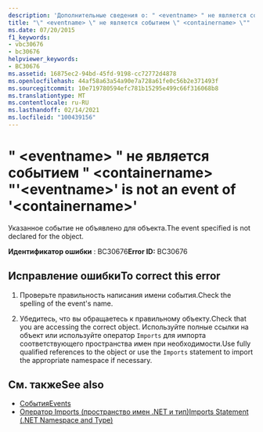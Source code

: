 ```yaml
---
description: 'Дополнительные сведения о: " <eventname> " не является событием " <containername> "'
title: "\" <eventname> \" не является событием \" <containername> \""
ms.date: 07/20/2015
f1_keywords:
- vbc30676
- bc30676
helpviewer_keywords:
- BC30676
ms.assetid: 16875ec2-94bd-45fd-9198-cc72772d4878
ms.openlocfilehash: 44af58a63a54a90e7a728a61fe0c56b2e371493f
ms.sourcegitcommit: 10e719780594efc781b15295e499c66f316068b8
ms.translationtype: MT
ms.contentlocale: ru-RU
ms.lasthandoff: 02/14/2021
ms.locfileid: "100439156"
---
```

# <a name="eventname-is-not-an-event-of-containername"></a><span data-ttu-id="1f7f8-103">" \<eventname> " не является событием " \<containername> "</span><span class="sxs-lookup"><span data-stu-id="1f7f8-103">'\<eventname>' is not an event of '\<containername>'</span></span>

<span data-ttu-id="1f7f8-104">Указанное событие не объявлено для объекта.</span><span class="sxs-lookup"><span data-stu-id="1f7f8-104">The event specified is not declared for the object.</span></span>  
  
 <span data-ttu-id="1f7f8-105">**Идентификатор ошибки** : BC30676</span><span class="sxs-lookup"><span data-stu-id="1f7f8-105">**Error ID:** BC30676</span></span>  
  
## <a name="to-correct-this-error"></a><span data-ttu-id="1f7f8-106">Исправление ошибки</span><span class="sxs-lookup"><span data-stu-id="1f7f8-106">To correct this error</span></span>  
  
1. <span data-ttu-id="1f7f8-107">Проверьте правильность написания имени события.</span><span class="sxs-lookup"><span data-stu-id="1f7f8-107">Check the spelling of the event's name.</span></span>  
  
2. <span data-ttu-id="1f7f8-108">Убедитесь, что вы обращаетесь к правильному объекту.</span><span class="sxs-lookup"><span data-stu-id="1f7f8-108">Check that you are accessing the correct object.</span></span> <span data-ttu-id="1f7f8-109">Используйте полные ссылки на объект или используйте оператор `Imports` для импорта соответствующего пространства имен при необходимости.</span><span class="sxs-lookup"><span data-stu-id="1f7f8-109">Use fully qualified references to the object or use the `Imports` statement to import the appropriate namespace if necessary.</span></span>  
  
## <a name="see-also"></a><span data-ttu-id="1f7f8-110">См. также</span><span class="sxs-lookup"><span data-stu-id="1f7f8-110">See also</span></span>

- [<span data-ttu-id="1f7f8-111">События</span><span class="sxs-lookup"><span data-stu-id="1f7f8-111">Events</span></span>](../programming-guide/language-features/events/index.md)
- [<span data-ttu-id="1f7f8-112">Оператор Imports (пространство имен .NET и тип)</span><span class="sxs-lookup"><span data-stu-id="1f7f8-112">Imports Statement (.NET Namespace and Type)</span></span>](../language-reference/statements/imports-statement-net-namespace-and-type.md)
